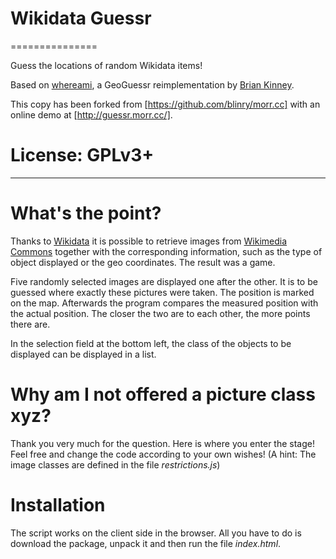 # Wikidata Guessr
===============

Guess the locations of random Wikidata items!

Based on [whereami](https://github.com/webdevbrian/whereami), a GeoGuessr reimplementation by [Brian Kinney](http://www.thebriankinney.com/).

This copy has been forked from [https://github.com/blinry/morr.cc] with an online demo at [http://guessr.morr.cc/].

License: GPLv3+
===============

------------------------------
# What's the point?

Thanks to [Wikidata](https://www.wikidata.org) it is possible to retrieve images from [Wikimedia Commons](https://commons.wikimedia.org) together with the corresponding information, such as the type of object displayed or the geo coordinates. The result was a game.

Five randomly selected images are displayed one after the other. It is to be guessed where exactly these pictures were taken. The position is marked on the map. Afterwards the program compares the measured position with the actual position. The closer the two are to each other, the more points there are.

In the selection field at the bottom left, the class of the objects to be displayed can be displayed in a list.

# Why am I not offered a picture class xyz?

Thank you very much for the question. Here is where you enter the stage! Feel free and change the code according to your own wishes! 
(A hint: The image classes are defined in the file *restrictions.js*)

# Installation

The script works on the client side in the browser. All you have to do is download the package, unpack it and then run the file *index.html*.